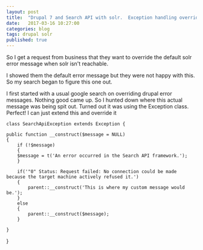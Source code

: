 ```yaml
---
layout: post
title:  "Drupal 7 and Search API with solr.  Exception handling override"
date:   2017-03-16 10:27:00
categories: blog
tags: drupal solr 
published: true
---
```


So I get a request from business that they want to override the default solr error message when solr isn't reachable.

I showed them the default error message but they were not happy with this.  So my search began to figure this one out.

I first started with a usual google search on overriding drupal error messages.  Nothing good came up.  So I hunted down where this actual message was being spit out.  Turned out it was using the Exception class.  Perfect!  I can just extend this and override it

    class SearchApiException extends Exception {

    public function __construct($message = NULL) 
    {
        if (!$message) 
        {
        $message = t('An error occurred in the Search API framework.');
        }
    
        if('"0" Status: Request failed: No connection could be made because the target machine actively refused it.')
        {   
            parent::__construct('This is where my custom message would be.');
        }
        else
        {
            parent::__construct($message);
        }
    
    }

}














